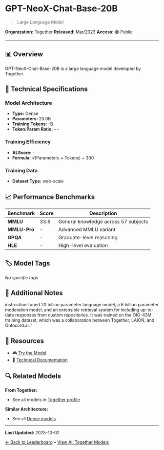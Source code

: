# GPT-NeoX-Chat-Base-20B

> Large Language Model

**Organization:** [Together](../../labs/together.md)
**Released:** Mar/2023
**Access:** 🟢 Public

---

## 📊 Overview

GPT-NeoX-Chat-Base-20B is a large language model developed by Together.

## 🔧 Technical Specifications

### Model Architecture
- **Type:** Dense
- **Parameters:** 20.0B
- **Training Tokens:** -B
- **Token:Param Ratio:** - -

### Training Efficiency
- **ALScore:** -
- **Formula:** √(Parameters × Tokens) ÷ 300

### Training Data
- **Dataset Type:** web-scale

## 📈 Performance Benchmarks

| Benchmark | Score | Description |
|-----------|-------|-------------|
| **MMLU** | 33.6 | General knowledge across 57 subjects |
| **MMLU-Pro** | - | Advanced MMLU variant |
| **GPQA** | - | Graduate-level reasoning |
| **HLE** | - | High-level evaluation |

## 🏷️ Model Tags

_No specific tags_

## 📝 Additional Notes

instruction-tuned 20 billion parameter language model, a 6 billion parameter moderation model, and an extensible retrieval system for including up-to-date responses from custom repositories. It was trained on the OIG-43M training dataset, which was a collaboration between Together, LAION, and Ontocord.ai. '

## 🔗 Resources

- 🎮 [Try the Model](https://huggingface.co/spaces/togethercomputer/OpenChatKit)
- 📄 [Technical Documentation](https://github.com/togethercomputer/OpenChatKit)

## 🔍 Related Models

**From Together:**
- See all models in [Together profile](../../labs/together.md)

**Similar Architecture:**
- See all [Dense models](../../architectures/dense.md)

---

**Last Updated:** 2025-10-02

[← Back to Leaderboard](../../README.md) • [View All Together Models](../../labs/together.md)
